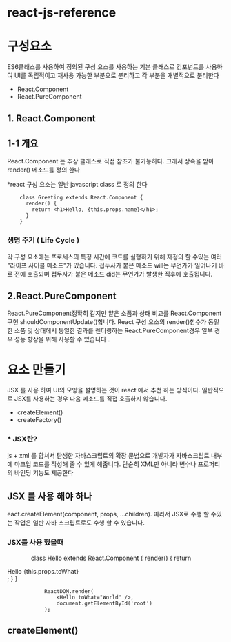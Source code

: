 # react-js-reference


# 구성요소
ES6클래스를 사용하여 정의된 구성 요소를 사용하는 기본 클래스로 컴포넌트를 사용하여 UI를 독립적이고 재사용 가능한 부분으로 분리하고 각 부분을 개별적으로 분리한다

- React.Component
- React.PureComponent

## 1. React.Component

## 1-1 개요
React.Component 는 추상 클래스로 직접 참조가 불가능하다. 그래서 상속을 받아 render() 메소드를 정의 한다

*react 구성 요소는 일반 javascript class 로 정의 한다

        class Greeting extends React.Component {
          render() {
            return <h1>Hello, {this.props.name}</h1>;
          }
        }
           
### 생명 주기 ( Life Cycle )
각 구성 요소에는 프로세스의 특정 시간에 코드를 실행하기 위해 재정의 할 수있는 여러 "라이프 사이클 메소드"가 있습니다. 접두사가 붙은 메소드 will는 무언가가 일어나기 바로 전에 호출되며 접두사가 붙은 메소드 did는 무언가가 발생한 직후에 호출됩니다.

## 2.React.PureComponent
React.PureComponent정확히 같지만 얕은 소품과 상태 비교를 React.Component구현 shouldComponentUpdate()합니다.
React 구성 요소의 render()함수가 동일한 소품 및 상태에서 동일한 결과를 렌더링하는 React.PureComponent경우 일부 경우 성능 향상을 위해 사용할 수 있습니다 .

# 요소 만들기

JSX 를 사용 하여 UI의 모양을 설명하는 것이 react 에서 추천 하는 방식이다. 일반적으로 JSX를 사용하는 경우 다음 메소드를 직접 호출하지 않습니다.

- createElement()
- createFactory()

###  * JSX란?

js + xml 를 합쳐서 탄생한 자바스크립트의 확장 문법으로 개발자가 자바스크립트 내부에 마크업 코드를 작성해 줄 수 있게 해줍니다.
단순히 XML만 아니라 변수나 프로퍼티의 바인딩 기능도 제공한다

## JSX 를 사용 해야 하나 

eact.createElement(component, props, ...children). 따라서 JSX로 수행 할 수있는 작업은 일반 자바 스크립트로도 수행 할 수 있습니다.

### JSX를 사용 했을때

               class Hello extends React.Component {
                    render() {
                        return <div>Hello {this.props.toWhat}</div>;
                    }
                }

                ReactDOM.render(
                    <Hello toWhat="World" />,
                    document.getElementById('root')
                );

## createElement()





